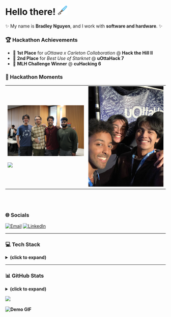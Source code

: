 <div align="Left">

# Hello there! <img src="https://raw.githubusercontent.com/BradleyNgu/BradleyNgu/main/bluelightsaber.png" width="30px">
✨ My name is **Bradley Nguyen**, and I work with **software and hardware**. ✨

### 🏆 Hackathon Achievements

- 🥇 **1st Place** for *uOttawa x Carleton Collaboration* @ **Hack the Hill II**  
- 🥈 **2nd Place** for *Best Use of Starknet* @ **uOttaHack 7**  
- 🏅 **MLH Challenge Winner** @ **cuHacking 6**

### 📸 Hackathon Moments

<table>
  <tr>
    <td>
      <img src="https://raw.githubusercontent.com/BradleyNgu/BradleyNgu/main/cuHacking.JPG" width="300px"/><br/><br/>
      <img src="https://raw.githubusercontent.com/BradleyNgu/BradleyNgu/main/uOttaHack.jpg" width="300px"/>
    </td>
    <td>
      <img src="https://raw.githubusercontent.com/BradleyNgu/BradleyNgu/main/The_gang.jpg" width="300px"/>
    </td>
  </tr>
</table>
<div style="clear: both;"></div>
<br/><br/>

### 🌐 Socials

[![Email](https://img.shields.io/badge/Email-D14836?logo=gmail&logoColor=white)](mailto:bradleynguyen2004@gmail.com) 
[![LinkedIn](https://img.shields.io/badge/LinkedIn-%230077B5.svg?logo=linkedin&logoColor=white)](https://linkedin.com/in/bradley-nguyen-cs/)

---

### 💻 Tech Stack

<details>
  <summary><b>(click to expand)</summary>

  <br/>

  **Languages:**  
  ![C](https://img.shields.io/badge/c-%2300599C.svg?style=flat-square&logo=c&logoColor=white)
  ![C++](https://img.shields.io/badge/c++-%2300599C.svg?style=flat-square&logo=c%2B%2B&logoColor=white)
  ![Java](https://img.shields.io/badge/java-%23ED8B00.svg?style=flat-square&logo=openjdk&logoColor=white)
  ![JavaScript](https://img.shields.io/badge/javascript-%23323330.svg?style=flat-square&logo=javascript&logoColor=%23F7DF1E)
  ![TypeScript](https://img.shields.io/badge/typescript-%23007ACC.svg?style=flat-square&logo=typescript&logoColor=white)
  ![Python](https://img.shields.io/badge/python-3670A0?style=flat-square&logo=python&logoColor=ffdd54)
  ![LaTeX](https://img.shields.io/badge/latex-%23008080.svg?style=flat-square&logo=latex&logoColor=white)

  <br/>

  **Web & UI:**  
  ![HTML5](https://img.shields.io/badge/html5-%23E34F26.svg?style=flat-square&logo=html5&logoColor=white)
  ![CSS3](https://img.shields.io/badge/css3-%231572B6.svg?style=flat-square&logo=css3&logoColor=white)
  ![React](https://img.shields.io/badge/react-%2320232a.svg?style=flat-square&logo=react&logoColor=%2361DAFB)
  ![TailwindCSS](https://img.shields.io/badge/tailwindcss-%2338B2AC.svg?style=flat-square&logo=tailwind-css&logoColor=white)
  ![Vite](https://img.shields.io/badge/vite-%23646CFF.svg?style=flat-square&logo=vite&logoColor=white)

  <br/>

  **Backend & Tools:**  
  ![NodeJS](https://img.shields.io/badge/node.js-6DA55F?style=flat-square&logo=node.js&logoColor=white)
  ![MongoDB](https://img.shields.io/badge/MongoDB-%234ea94b.svg?style=flat-square&logo=mongodb&logoColor=white)
  ![SQLite](https://img.shields.io/badge/sqlite-%2307405e.svg?style=flat-square&logo=sqlite&logoColor=white)
  ![Git](https://img.shields.io/badge/git-%23F05033.svg?style=flat-square&logo=git&logoColor=white)
  ![GitHub](https://img.shields.io/badge/github-%23121011.svg?style=flat-square&logo=github&logoColor=white)
  ![GitLab](https://img.shields.io/badge/gitlab-%23181717.svg?style=flat-square&logo=gitlab&logoColor=white)
  ![NPM](https://img.shields.io/badge/NPM-%23CB3837.svg?style=flat-square&logo=npm&logoColor=white)

  <br/>

  **Frameworks & Other:**  
  ![Qt](https://img.shields.io/badge/Qt-%23217346.svg?style=flat-square&logo=Qt&logoColor=white)
  ![OpenCV](https://img.shields.io/badge/opencv-%23white.svg?style=flat-square&logo=opencv&logoColor=white)
  ![Chart.js](https://img.shields.io/badge/chart.js-F5788D.svg?style=flat-square&logo=chart.js&logoColor=white)
  ![Windows Terminal](https://img.shields.io/badge/Windows%20Terminal-%234D4D4D.svg?style=flat-square&logo=windows-terminal&logoColor=white)

</details>

---

### 📊 GitHub Stats

<details>
  <summary><b></b> (click to expand)</summary>

  <br/>

  <table align="left">
    <tr>
      <td>
        <img src="https://github-readme-stats.vercel.app/api?username=Bradleyngu&theme=dark&hide_border=false&include_all_commits=false&count_private=false" />
      </td>
      <td>
        <img src="https://github-readme-stats.vercel.app/api/top-langs/?username=Bradleyngu&theme=dark&hide_border=false&include_all_commits=false&count_private=false&layout=compact" />
      </td>
    </tr>
  </table>

</details>



[![](https://visitcount.itsvg.in/api?id=Bradleyngu&icon=0&color=0)](https://visitcount.itsvg.in)


<img src="https://raw.githubusercontent.com/BradleyNgu/BradleyNgu/main/michael-kaiser-blue-lock.gif" width="900" alt="Demo GIF"/>


